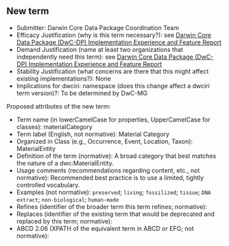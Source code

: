 ## New term

* Submitter: Darwin Core Data Package Coordination Team
* Efficacy Justification (why is this term necessary?): see [Darwin Core Data Package (DwC-DP) Implementation Experience and Feature Report](https://gbif.github.io/dwc-dp/docs/dwc_dp_implementation_feature_reports.pdf)
* Demand Justification (name at least two organizations that independently need this term): see [Darwin Core Data Package (DwC-DP) Implementation Experience and Feature Report](https://gbif.github.io/dwc-dp/docs/dwc_dp_implementation_feature_reports.pdf)
* Stability Justification (what concerns are there that this might affect existing implementations?): None
* Implications for dwciri: namespace (does this change affect a dwciri term version)?: To be determined by DwC-MG

Proposed attributes of the new term:

* Term name (in lowerCamelCase for properties, UpperCamelCase for classes): materialCategory
* Term label (English, not normative): Material Category
* Organized in Class (e.g., Occurrence, Event, Location, Taxon): MaterialEntity
* Definition of the term (normative): A broad category that best matches the nature of a dwc:MaterialEntity.
* Usage comments (recommendations regarding content, etc., not normative): Recommended best practice is to use a limited, tightly controlled vocabulary.
* Examples (not normative): `preserved`; `living`; `fossilized`; `tissue`; `DNA extract`; `non-biological`; `human-made`
* Refines (identifier of the broader term this term refines; normative): 
* Replaces (identifier of the existing term that would be deprecated and replaced by this term; normative): 
* ABCD 2.06 (XPATH of the equivalent term in ABCD or EFG; not normative): 
